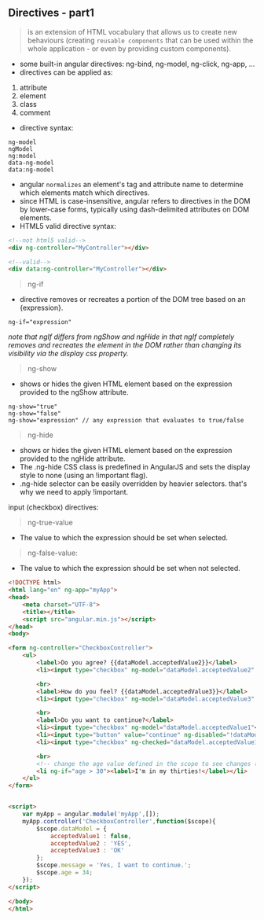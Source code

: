## Directives - part1

> is an extension of HTML vocabulary that allows us to create new behaviours (creating `reusable components` that can be used within the whole application - or even by providing custom components).

* some built-in angular directives: ng-bind, ng-model, ng-click, ng-app, ...
* directives can be applied as:

1. attribute
2. element
3. class
4. comment

* directive syntax:

```
ng-model
ngModel
ng:model
data-ng-model
data:ng-model
```

* angular `normalizes` an element's tag and attribute name to determine which elements match which directives.
* since HTML is case-insensitive, angular refers to directives in the DOM by lower-case forms, typically using dash-delimited attributes on DOM elements.
* HTML5 valid directive syntax:


```html
<!--not html5 valid-->
<div ng-controller="MyController"></div>

<!--valid-->
<div data:ng-controller="MyController"></div>
```


> ng-if
* directive removes or recreates a portion of the DOM tree based on an {expression}.

```
ng-if="expression"
```

_note that ngIf differs from ngShow and ngHide in that ngIf completely removes and recreates the element in the DOM rather than changing its visibility via the display css property._

> ng-show
* shows or hides the given HTML element based on the expression provided to the ngShow attribute.

```
ng-show="true"
ng-show="false"
ng-show="expression" // any expression that evaluates to true/false
```

> ng-hide
* shows or hides the given HTML element based on the expression provided to the ngHide attribute.
* The .ng-hide CSS class is predefined in AngularJS and sets the display style to none (using an !important flag).
* .ng-hide selector can be easily overridden by heavier selectors. that's why we need to apply !important.

input (checkbox) directives:

> ng-true-value
* The value to which the expression should be set when selected.

> ng-false-value:
* The value to which the expression should be set when not selected.


```html
<!DOCTYPE html>
<html lang="en" ng-app="myApp">
<head>
    <meta charset="UTF-8">
    <title></title>
    <script src="angular.min.js"></script>
</head>
<body>

<form ng-controller="CheckboxController">
    <ul>
        <label>Do you agree? {{dataModel.acceptedValue2}}</label>
        <li><input type="checkbox" ng-model="dataModel.acceptedValue2" ng-true-value="'YES'" ng-false-value="'NO'"></li>

        <br>
        <label>How do you feel? {{dataModel.acceptedValue3}}</label>
        <li><input type="checkbox" ng-model="dataModel.acceptedValue3" ng-true-value="'OK'" ng-false-value="'NOT OK'"></li>

        <br>
        <label>Do you want to continue?</label>
        <li><input type="checkbox" ng-model="dataModel.acceptedValue1"</li>
        <li><input type="button" value="continue" ng-disabled="!dataModel.acceptedValue1"></li>
        <li><input type="checkbox" ng-checked="dataModel.acceptedValue1"><label ng-hide="!dataModel.acceptedValue1">{{message}}</label></li>

        <br>
        <!-- change the age value defined in the scope to see changes (to hide this element and remove it from DOM) -->
        <li ng-if="age > 30"><label>I'm in my thirties!</label></li>
    </ul>
</form>


<script>
    var myApp = angular.module('myApp',[]);
    myApp.controller('CheckboxController',function($scope){
        $scope.dataModel = {
            acceptedValue1 : false,
            acceptedValue2 : 'YES',
            acceptedValue3 : 'OK'
        };
        $scope.message = 'Yes, I want to continue.';
        $scope.age = 34;
    });
</script>

</body>
</html>

```
